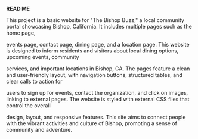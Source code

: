 **READ ME**

This project is a basic website for "The Bishop Buzz," a local community portal showcasing Bishop, California. It includes multiple pages such as the home page,

events page, contact page, dining page, and a location page. This website is designed to inform residents and visitors about local dining options, upcoming events, community

services, and important locations in Bishop, CA. The pages feature a clean and user-friendly layout, with navigation buttons, structured tables, and clear calls to action for 

users to sign up for events, contact the organization, and click on images, linking to external pages. The website is styled with external CSS files that control the overall 

design, layout, and responsive features. This site aims to connect people with the vibrant activities and culture of Bishop, promoting a sense of community and adventure.

